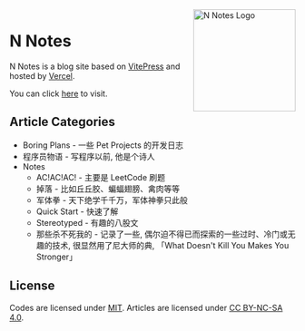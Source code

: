 <img width="180" src="https://boring-plans.github.io/n-notes/logo.svg" alt="N Notes Logo" align="right"/>

# N Notes

N Notes is a blog site based on [VitePress](https://vitepress.vuejs.org/) and hosted by [Vercel](https://vercel.com/).

You can click [here](https://n-notes.tkzt.cn/) to visit.

## Article Categories

- Boring Plans - 一些 Pet Projects 的开发日志
- 程序员物语 - 写程序以前, 他是个诗人
- Notes
    - AC!AC!AC! - 主要是 LeetCode 刷题
    - 掉落 - 比如丘丘胶、蝙蝠翅膀、禽肉等等
    - 军体拳 - 天下绝学千千万，军体神拳只此般
    - Quick Start - 快速了解
    - Stereotyped - 有趣的八股文
    - 那些杀不死我的 - 记录了一些, 偶尔迫不得已而探索的一些过时、冷门或无趣的技术, 很显然用了尼大师的典, 「What Doesn't Kill You Makes You Stronger」


## License

Codes are licensed under [MIT](https://github.com/boring-plans/n-notes/blob/main/LICENSE).
Articles are licensed under [CC BY-NC-SA 4.0](http://creativecommons.org/licenses/by-nc-nd/4.0/).
